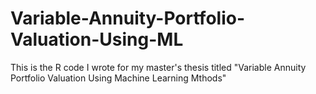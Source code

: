 # Variable-Annuity-Portfolio-Valuation-Using-ML
This is the R code I wrote for my master's thesis titled "Variable Annuity Portfolio Valuation Using Machine Learning Mthods"

